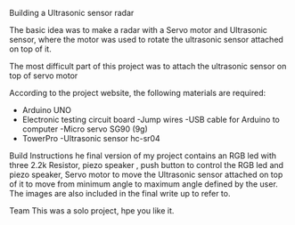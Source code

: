 ﻿Building a Ultrasonic sensor radar


The basic idea was to make a radar with a Servo motor and Ultrasonic sensor, where the motor was used to rotate the ultrasonic sensor attached on top of it. 


The most difficult part of this project was to attach the ultrasonic sensor on top of servo motor


According to the project website, the following materials are required: 
- Arduino UNO 
- Electronic testing circuit board 
-Jump wires 
-USB cable for Arduino to computer 
-Micro servo SG90 (9g) 
- TowerPro 
-Ultrasonic sensor hc-sr04


Build Instructions
he final version of my project contains an RGB led with three 2.2k Resistor, piezo speaker , push button to control the RGB led and piezo speaker, Servo motor to move the Ultrasonic sensor attached on top of it to move from minimum angle to maximum angle defined by the user. The images are also included in the final write up to refer to. 


Team
This was a solo project, hpe you like it.